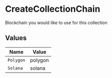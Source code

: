 # CreateCollectionChain

Blockchain you would like to use for this collection


## Values

| Name      | Value     |
| --------- | --------- |
| `Polygon` | polygon   |
| `Solana`  | solana    |